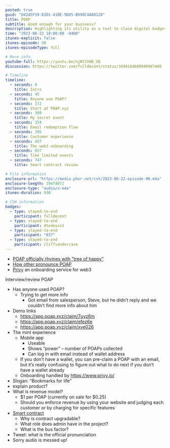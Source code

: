 ```yaml
---
posted: true
guid: "D4245F39-82D1-41BE-9DD5-B598C4A8012D"
title: POAP
subtitle: Good enough for your business?
description: Highlighting its utility as a tool to claim digital badges or "Bookmarks for life". While the mobile app showcased a count of collected POAPs and allowed users to log in via email instead of a wallet address, challenges surfaced around onboarding, especially for those without a pre-existing digital wallet. Onboarding is managed by Privy.io. Questions arose about the product's revenue model, its smart contract, and the roles within the project. The episode also touched on POAP's pronunciation and acknowledged technical audio issues. 
time: "2023-08-22 18:00:00 -0400"
itunes-explicit: false
itunes-episode: 90
itunes-episodeType: full

# More info
youtube-full: https://youtu.be/njNt2XAB_UQ
discussion: https://twitter.com/fulldecent/status/1694184689940967460

# Timeline
timeline:
  - seconds: 0
    title: Intro
  - seconds: 45
    title: Anyone use POAP?
  - seconds: 172
    title: Start at POAP.xyz
  - seconds: 309
    title: My secret event
  - seconds: 334
    title: Email redemption flow
  - seconds: 395
    title: Customer experience
  - seconds: 457
    title: The web3 onboarding
  - seconds: 657
    title: Time limited events
  - seconds: 747
    title: Smart contract review

# File information
enclosure-url: "https://media.phor.net/csh/2023-08-22-episode-90.m4a"
enclosure-length: 19474872
enclosure-type: "audio/x-m4a"
itunes-duration: 938

# CSH information
badges:
  - type: stayed-to-end
    participant: fulldecent
  - type: stayed-to-end
    participant: dtedesco1
  - type: stayed-to-end
    participant: "037"
  - type: stayed-to-end
    participant: cliffvandercave
---
```


- [POAP officially rhymes with "tree of happy"](https://www.youtube.com/shorts/abIZGfiBTEk)
- [How other pronounce POAP](https://twitter.com/fulldecent/status/1694184689940967460)
- [Privy](https://www.privy.io/) an onboarding service for web3

<!--end of quick notes-->

Interview/review POAP

- Has anyone used POAP?
  - Trying to get more info
    - Got email from salesperson, Steve, but he didn’t reply and we couldn’t find more info about him
- Demo links
  - https://app.poap.xyz/claim/7uyz6m
  - https://app.poap.xyz/claim/efez6e
  - https://app.poap.xyz/claim/xye026
- The mint experience
  - Mobile app
    - Useable
    - Shows “power” – number of POAPs collected
    - Can log in with email instead of wallet address
  - If you don’t have a wallet, you can pre-claim a POAP with an email, but it’s really confusing to figure out what to do next if you don’t have a wallet already
  - Onboarding handled by https://www.privy.io/
- Slogan: “Bookmarks for life”
- explain product?
- What is revenue model?
  - $1 per POAP (currently on sale for $0.25)
  - Should you enforce revenue by using your website and judging each customer or by charging for specific features
- [Smart contract](https://etherscan.io/token/0x22c1f6050e56d2876009903609a2cc3fef83b415#code)
  - Why is contract upgradable?
  - What role does admin have in the project? 
  - What is the bus factor?
- Tweet: what is the official pronunciation
- Sorry audio is messed up!